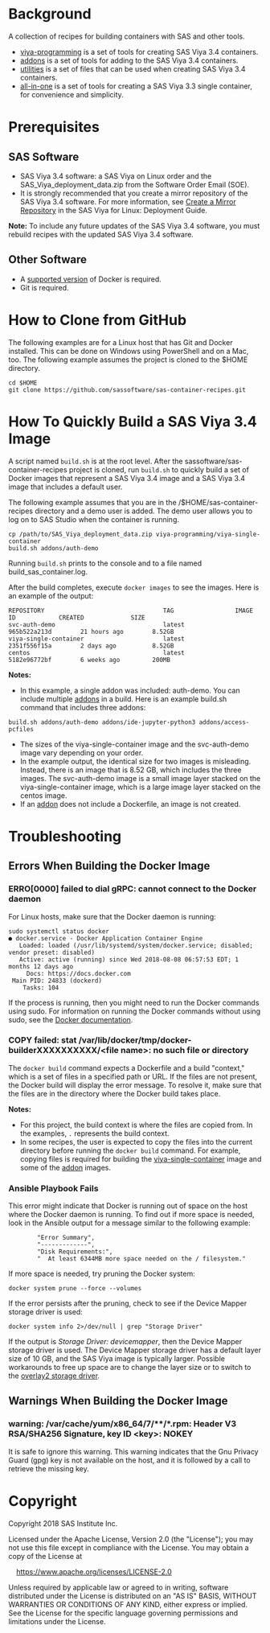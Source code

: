 # Background
A collection of recipes for building containers with SAS and other tools.

* [viya-programming](viya-programming/README.md) is a set of tools for creating SAS Viya 3.4 containers.
* [addons](addons/README.md) is a set of tools for adding to the SAS Viya 3.4 containers.
* [utilities](utilities/README.md) is a set of files that can be used when creating SAS Viya 3.4 containers.
* [all-in-one](all-in-one/README.md) is a set of tools for creating a SAS Viya 3.3 single container, for convenience and simplicity.

# Prerequisites
## SAS Software
* SAS Viya 3.4 software: a SAS Viya on Linux order and the SAS_Viya_deployment_data.zip from the Software Order Email (SOE).
* It is strongly recommended that you create a mirror repository of the SAS Viya 3.4 software. For more information, see [Create a Mirror Repository](https://go.documentation.sas.com/?docsetId=dplyml0phy0lax&docsetTarget=p1ilrw734naazfn119i2rqik91r0.htm&docsetVersion=3.4) in the SAS Viya for Linux: Deployment Guide.

**Note:** To include any future updates of the SAS Viya 3.4 software, you must rebuild  recipes with the updated SAS Viya 3.4 software.

## Other Software
* A [supported version](https://success.docker.com/article/maintenance-lifecycle) of Docker is required.
* Git is required.

# How to Clone from GitHub

The following examples are for a Linux host that has Git and Docker installed.  This can be done on Windows using PowerShell and on a Mac, too. The following example assumes the project is cloned to the $HOME directory.

```
cd $HOME
git clone https://github.com/sassoftware/sas-container-recipes.git
```

# How To Quickly Build a SAS Viya 3.4 Image

A script named `build.sh` is at the root level. After the sassoftware/sas-container-recipes project is cloned, run `build.sh` to 
quickly build a set of Docker images that represent a SAS Viya 3.4 image and a 
SAS Viya 3.4 image that includes a default user.

The following example assumes that you are in the 
/$HOME/sas-container-recipes directory and a demo user is added. The demo user allows you to log on to SAS Studio when the container is running.

```
cp /path/to/SAS_Viya_deployment_data.zip viya-programming/viya-single-container
build.sh addons/auth-demo
```

Running `build.sh` prints to the console and to a file
named build_sas_container.log. 

After the build completes, execute `docker images` to see the images. Here is an example of the output:

```
REPOSITORY                                 TAG                 IMAGE ID            CREATED             SIZE
svc-auth-demo                              latest              965b522a213d        21 hours ago        8.52GB
viya-single-container                      latest              2351f556f15a        2 days ago          8.52GB
centos                                     latest              5182e96772bf        6 weeks ago         200MB
```

**Notes:** 

* In this example, a single addon was included: auth-demo. You can include multiple [addons](addons/README.md) in a build. Here is an example build.sh command that includes three addons:

```
build.sh addons/auth-demo addons/ide-jupyter-python3 addons/access-pcfiles
```

* The sizes of the   viya-single-container image and the svc-auth-demo image vary depending on your order.
* In the example output, the identical size for two images is misleading. Instead, there is an image that is 8.52 GB, which includes the three images. The svc-auth-demo image is a small image layer stacked on the viya-single-container image, which is a large image layer stacked on the centos image.
* If an [addon](addons/README.md) does not include a Dockerfile, an image is not created.  

# Troubleshooting
## Errors When Building the Docker Image
### ERRO[0000] failed to dial gRPC: cannot connect to the Docker daemon

For Linux hosts, make sure that the Docker daemon is running: 

```
sudo systemctl status docker
● docker.service - Docker Application Container Engine
   Loaded: loaded (/usr/lib/systemd/system/docker.service; disabled; vendor preset: disabled)
   Active: active (running) since Wed 2018-08-08 06:57:53 EDT; 1 months 12 days ago
     Docs: https://docs.docker.com
 Main PID: 24833 (dockerd)
    Tasks: 104
```

If the process is running, then you might need to run the Docker commands using sudo. For information on running the Docker commands without using sudo, see the [Docker documentation](https://docs.docker.com/v17.12/install/linux/linux-postinstall/).

### COPY failed: stat /var/lib/docker/tmp/docker-builderXXXXXXXXXX/\<file name\>: no such file or directory

The `docker build` command expects a Dockerfile and a build "context," which is a set of files in a specified path or URL. If the files are not present, the Docker build will display the error
message. To resolve it, make sure that the files are in the directory where the Docker build takes place.

**Notes:**

* For this project, the build context is where the files are copied from. In the examples,  `.` represents the build context.  
* In some recipes, the user is expected to copy the files into the current directory before running the `docker build` command. For example, copying files is required for building the [viya-single-container](viya-programming/viya-single-container/README.md) image and some of the 
[addon](addons/README.md) images.

### Ansible Playbook Fails 

This error might indicate that Docker is running out of space on the host where the Docker
daemon is running. To find out if more space is needed, look in the Ansible output for a message similar to the following example:

```
        "Error Summary",
        "-------------",
        "Disk Requirements:",
        "  At least 6344MB more space needed on the / filesystem."
```

If more space is needed, try pruning the Docker system:

```
docker system prune --force --volumes
```

If the error persists after the pruning, check to see if the Device Mapper storage driver is used:

```
docker system info 2>/dev/null | grep "Storage Driver"
```

If the output is _Storage Driver: devicemapper_, then the Device Mapper storage driver is used. The Device Mapper storage driver has a default layer size of 10 GB, and the SAS Viya 
image is typically larger. Possible workarounds to free up space are to change the layer size or to switch to
the [overlay2 storage driver](https://docs.docker.com/storage/storagedriver/overlayfs-driver/).


## Warnings When Building the Docker Image
### warning: /var/cache/yum/x86_64/7/**/*.rpm: Header V3 RSA/SHA256 Signature, key ID \<key\>: NOKEY

It is safe to ignore this warning. This warning indicates that the Gnu Privacy Guard (gpg) key is not available on the host, and it is followed by a call to retrieve the missing key.

# Copyright

Copyright 2018 SAS Institute Inc.

Licensed under the Apache License, Version 2.0 (the "License");
you may not use this file except in compliance with the License.
You may obtain a copy of the License at

&nbsp;&nbsp;&nbsp;&nbsp;https://www.apache.org/licenses/LICENSE-2.0

Unless required by applicable law or agreed to in writing, software
distributed under the License is distributed on an "AS IS" BASIS,
WITHOUT WARRANTIES OR CONDITIONS OF ANY KIND, either express or implied.
See the License for the specific language governing permissions and
limitations under the License.
